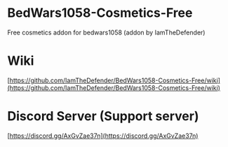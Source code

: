 # BedWars1058-Cosmetics-Free
Free cosmetics addon for bedwars1058 (addon by IamTheDefender)

# Wiki
[https://github.com/IamTheDefender/BedWars1058-Cosmetics-Free/wiki](https://github.com/IamTheDefender/BedWars1058-Cosmetics-Free/wiki)

# Discord Server (Support server)
[https://discord.gg/AxGvZae37n](https://discord.gg/AxGvZae37n)

